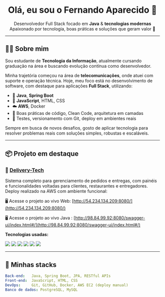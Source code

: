 <h1 align="center">Olá, eu sou o Fernando Aparecido 👋</h1>

<p align="center">
Desenvolvedor Full Stack focado em <strong>Java</strong> & <strong>tecnologias modernas</strong> <br/>
Apaixonado por tecnologia, boas práticas e soluções que geram valor 🚀
</p>

---

## 👨‍💻 Sobre mim

Sou estudante de **Tecnologia da Informação**, atualmente cursando graduação na área e buscando evolução contínua como desenvolvedor.

Minha trajetória começou na área de **telecomunicações**, onde atuei com suporte e operação técnica. Hoje, meu foco está no desenvolvimento de software, com destaque para aplicações **Full Stack**, utilizando:

- 🧠 **Java**, **Spring Boot**
- 🎨 **JavaScript**, HTML, CSS
- ☁️ **AWS**, Docker
- 🧰 Boas práticas de código, Clean Code, arquitetura em camadas
- 🧪 Testes, versionamento com Git, deploy em ambientes reais

Sempre em busca de novos desafios, gosto de aplicar tecnologia para resolver problemas reais com soluções simples, robustas e escaláveis.

---

## 📦 Projeto em destaque

### 🔗 [Delivery-Tech](https://github.com/FernandoDev0/delivery-tech)

Sistema completo para gerenciamento de pedidos e entregas, com painéis e funcionalidades voltadas para clientes, restaurantes e entregadores.  
Deploy realizado na AWS com ambiente funcional:

🖥️ Acesse o projeto ao vivo Web: [http://54.234.134.209:8080/](http://54.234.134.209:8080/)

🖥️ Acesse o projeto ao vivo Java : [http://98.84.99.92:8080/swagger-ui/index.html#/](http://98.84.99.92:8080/swagger-ui/index.html#/)


**Tecnologias usadas:**


<p align="left">
  <img src="https://img.shields.io/badge/Java-ED8B00?style=for-the-badge&logo=java&logoColor=white"/>
  <img src="https://img.shields.io/badge/Spring_Boot-6DB33F?style=for-the-badge&logo=springboot&logoColor=white"/>
  <img src="https://img.shields.io/badge/JavaScript-F7DF1E?style=for-the-badge&logo=javascript&logoColor=black"/>
  <img src="https://img.shields.io/badge/AWS-232F3E?style=for-the-badge&logo=amazon-aws&logoColor=white"/>
  <img src="https://img.shields.io/badge/HTML5-E34F26?style=for-the-badge&logo=html5&logoColor=white"/>
  <img src="https://img.shields.io/badge/CSS3-1572B6?style=for-the-badge&logo=css3&logoColor=white"/>
</p>

---

## 🧰 Minhas stacks

```yaml
Back-end:   Java, Spring Boot, JPA, RESTful APIs
Front-end:  JavaScript, HTML, CSS
DevOps:     Git, GitHub, Docker, AWS EC2 (deploy manual)
Banco de dados: PostgreSQL, MySQL
